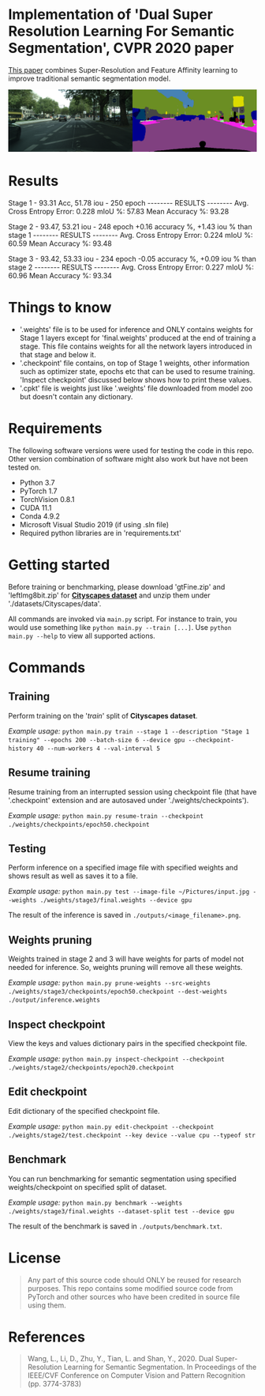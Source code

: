 # Implementation of 'Dual Super Resolution Learning For Semantic Segmentation', CVPR 2020 paper
[This paper](http://openaccess.thecvf.com/content_CVPR_2020/html/Wang_Dual_Super-Resolution_Learning_for_Semantic_Segmentation_CVPR_2020_paper.html) combines Super-Resolution and Feature Affinity learning to improve traditional semantic segmentation model.


![picture](demo/stage1_output.png)

# Results
Stage 1 - 93.31 Acc, 51.78 iou - 250 epoch
-------- RESULTS --------
Avg. Cross Entropy Error: 0.228
mIoU %: 57.83
Mean Accuracy %: 93.28

Stage 2 - 93.47, 53.21 iou - 248 epoch +0.16 accuracy %, +1.43 iou % than stage 1
-------- RESULTS --------
Avg. Cross Entropy Error: 0.224
mIoU %: 60.59
Mean Accuracy %: 93.48

Stage 3 - 93.42, 53.33 iou - 234 epoch -0.05 accuracy %, +0.09 iou % than stage 2
-------- RESULTS --------
Avg. Cross Entropy Error: 0.227
mIoU %: 60.96
Mean Accuracy %: 93.34

# Things to know
* '.weights' file is to be used for inference and ONLY contains weights for Stage 1 layers except for 'final.weights' produced at the end of training a stage. This file contains weights for all the network layers introduced in that stage and below it.
* '.checkpoint' file contains, on top of Stage 1 weights, other information such as optimizer state, epochs etc that can be used to resume training. 'Inspect checkpoint' discussed below shows how to print these values.
* '.cpkt' file is weights just like '.weights' file downloaded from model zoo but doesn't contain any dictionary.

# Requirements
The following software versions were used for testing the code in this repo. Other version combination of software might also work but have not been tested on.
* Python 3.7
* PyTorch 1.7
* TorchVision 0.8.1
* CUDA 11.1
* Conda 4.9.2
* Microsoft Visual Studio 2019 (if using .sln file)
* Required python libraries are in 'requirements.txt'


# Getting started
Before training or benchmarking, please download 'gtFine.zip' and 'leftImg8bit.zip' for [**Cityscapes dataset**](https://www.cityscapes-dataset.com/) and unzip them under './datasets/Cityscapes/data'.

All commands are invoked via `main.py` script. For instance to train, you would use something like `python main.py --train [...]`. Use `python main.py --help` to view all supported actions.


# Commands
## Training
Perform training on the '*train*' split of **Cityscapes dataset**.

*Example usage:*
`python main.py train --stage 1 --description "Stage 1 training" --epochs 200 --batch-size 6 --device gpu --checkpoint-history 40 --num-workers 4 --val-interval 5` 


## Resume training
Resume training from an interrupted session using checkpoint file (that have '.checkpoint' extension and are autosaved under './weights/checkpoints').

*Example usage:*
`python main.py resume-train --checkpoint ./weights/checkpoints/epoch50.checkpoint`


## Testing
Perform inference on a specified image file with specified weights and shows result as well as saves it to a file.

*Example usage:*
`python main.py test --image-file ~/Pictures/input.jpg --weights ./weights/stage3/final.weights --device gpu`

The result of the inference is saved in `./outputs/<image_filename>.png`.


## Weights pruning
Weights trained in stage 2 and 3 will have weights for parts of model not needed for inference. So, weights pruning will remove all these weights.

*Example usage:*
`python main.py prune-weights --src-weights ./weights/stage3/checkpoints/epoch50.checkpoint --dest-weights ./output/inference.weights`


## Inspect checkpoint
View the keys and values dictionary pairs in the specified checkpoint file.

*Example usage:*
`python main.py inspect-checkpoint --checkpoint ./weights/stage2/checkpoints/epoch20.checkpoint`


## Edit checkpoint
Edit dictionary of the specified checkpoint file.

*Example usage:*
`python main.py edit-checkpoint --checkpoint ./weights/stage2/test.checkpoint --key device --value cpu --typeof str`


## Benchmark
You can run benchmarking for semantic segmentation using specified weights/checkpoint on specified split of dataset.

*Example usage:*
`python main.py benchmark --weights ./weights/stage3/final.weights --dataset-split test --device gpu`

The result of the benchmark is saved in `./outputs/benchmark.txt`.


# License
>Any part of this source code should ONLY be reused for research purposes. This repo contains some modified source code from PyTorch and other sources who have been credited in source file using them.


# References
>Wang, L., Li, D., Zhu, Y., Tian, L. and Shan, Y., 2020. Dual Super-Resolution Learning for Semantic Segmentation. In Proceedings of the IEEE/CVF Conference on Computer Vision and Pattern Recognition  (pp. 3774-3783)
